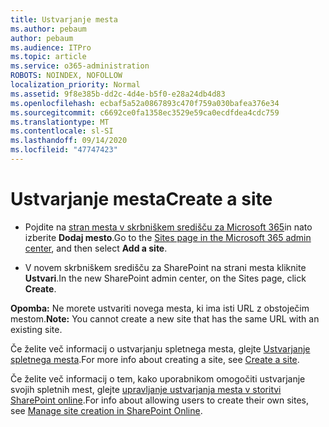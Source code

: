 ```yaml
---
title: Ustvarjanje mesta
ms.author: pebaum
author: pebaum
ms.audience: ITPro
ms.topic: article
ms.service: o365-administration
ROBOTS: NOINDEX, NOFOLLOW
localization_priority: Normal
ms.assetid: 9f8e385b-dd2c-4d4e-b5f0-e28a24db4d83
ms.openlocfilehash: ecbaf5a52a0867893c470f759a030bafea376e34
ms.sourcegitcommit: c6692ce0fa1358ec3529e59ca0ecdfdea4cdc759
ms.translationtype: MT
ms.contentlocale: sl-SI
ms.lasthandoff: 09/14/2020
ms.locfileid: "47747423"
---
```

# <a name="create-a-site"></a><span data-ttu-id="64a56-102">Ustvarjanje mesta</span><span class="sxs-lookup"><span data-stu-id="64a56-102">Create a site</span></span>

- <span data-ttu-id="64a56-103">Pojdite na [stran mesta v skrbniškem središču za Microsoft 365](https://portal.office.com/adminportal/home#/SitesList)in nato izberite **Dodaj mesto**.</span><span class="sxs-lookup"><span data-stu-id="64a56-103">Go to the [Sites page in the Microsoft 365 admin center](https://portal.office.com/adminportal/home#/SitesList), and then select **Add a site**.</span></span> 
    
- <span data-ttu-id="64a56-104">V novem skrbniškem središču za SharePoint na strani mesta kliknite **Ustvari**.</span><span class="sxs-lookup"><span data-stu-id="64a56-104">In the new SharePoint admin center, on the Sites page, click **Create**.</span></span> 
    
<span data-ttu-id="64a56-105">**Opomba:** Ne morete ustvariti novega mesta, ki ima isti URL z obstoječim mestom.</span><span class="sxs-lookup"><span data-stu-id="64a56-105">**Note:** You cannot create a new site that has the same URL with an existing site.</span></span> 
  
<span data-ttu-id="64a56-106">Če želite več informacij o ustvarjanju spletnega mesta, glejte [Ustvarjanje spletnega mesta](https://go.microsoft.com/fwlink/?linkid=866295).</span><span class="sxs-lookup"><span data-stu-id="64a56-106">For more info about creating a site, see [Create a site](https://go.microsoft.com/fwlink/?linkid=866295).</span></span>
  
<span data-ttu-id="64a56-107">Če želite več informacij o tem, kako uporabnikom omogočiti ustvarjanje svojih spletnih mest, glejte [upravljanje ustvarjanja mesta v storitvi SharePoint online](https://go.microsoft.com/fwlink/?linkid=866296).</span><span class="sxs-lookup"><span data-stu-id="64a56-107">For info about allowing users to create their own sites, see [Manage site creation in SharePoint Online](https://go.microsoft.com/fwlink/?linkid=866296).</span></span>
  

